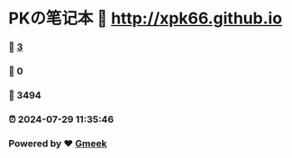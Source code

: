 # PKの笔记本 :link: http://xpk66.github.io 
### :page_facing_up: [3](http://xpk66.github.io/tag.html) 
### :speech_balloon: 0 
### :hibiscus: 3494 
### :alarm_clock: 2024-07-29 11:35:46 
### Powered by :heart: [Gmeek](https://github.com/Meekdai/Gmeek)
